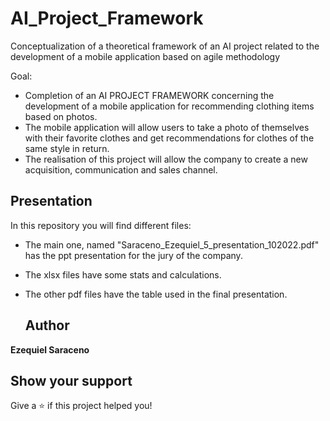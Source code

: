 # AI_Project_Framework

Conceptualization of a theoretical framework of an AI project related to the development of a mobile application based on agile methodology

Goal: 
* Completion of an AI PROJECT FRAMEWORK concerning the development of a mobile application for recommending clothing items based on photos.
* The mobile application will allow users to take a photo of themselves with their favorite clothes and get recommendations for clothes of the same style in return.
* The realisation of this project will allow the company to create a new acquisition, communication and sales channel.
    
## Presentation

In this repository you will find different files:
* The main one, named "Saraceno_Ezequiel_5_presentation_102022.pdf" has the ppt presentation for the jury of the company.
* The xlsx files have some stats and calculations.
* The other pdf files have the table used in the final presentation. 

  ## Author
 
 **Ezequiel Saraceno**
 
 ## Show your support

Give a ⭐️ if this project helped you!

